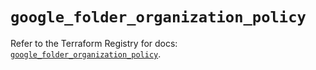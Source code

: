 # `google_folder_organization_policy`

Refer to the Terraform Registry for docs: [`google_folder_organization_policy`](https://registry.terraform.io/providers/hashicorp/google-beta/5.11.0/docs/resources/google_folder_organization_policy).
